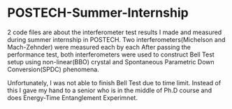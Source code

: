 # POSTECH-Summer-Internship

2 code files are about the interferometer test results I made and measured during summer internship in POSTECH. Two interferometers(Michelson and Mach-Zehnder) were measured each by each
After passing the performance test, both interferometers were used to construct Bell Test setup using non-linear(BBO) crystal and Spontaneous Parametric Down Conversion(SPDC) phenomena.

Unfortunately, I was not able to finish Bell Test due to time limit. Instead of this I gave my hand to a senior who is in the middle of Ph.D course and does Energy-Time Entanglement Experimnet.
